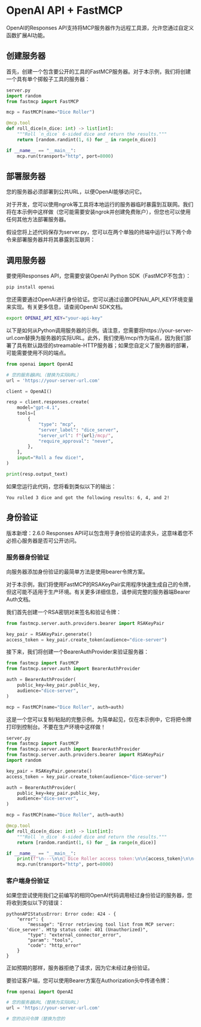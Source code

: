 # OpenAI API + FastMCP

OpenAI的Responses API支持将MCP服务器作为远程工具源，允许您通过自定义函数扩展AI功能。

## 创建服务器
首先，创建一个包含要公开的工具的FastMCP服务器。对于本示例，我们将创建一个具有单个掷骰子工具的服务器：
```python
server.py
import random
from fastmcp import FastMCP

mcp = FastMCP(name="Dice Roller")

@mcp.tool
def roll_dice(n_dice: int) -> list[int]:
    """Roll `n_dice` 6-sided dice and return the results."""
    return [random.randint(1, 6) for _ in range(n_dice)]

if __name__ == "__main__":
    mcp.run(transport="http", port=8000)
```

## 部署服务器
您的服务器必须部署到公共URL，以便OpenAI能够访问它。

对于开发，您可以使用ngrok等工具将本地运行的服务器临时暴露到互联网。我们将在本示例中这样做（您可能需要安装ngrok并创建免费账户），但您也可以使用任何其他方法部署服务器。

假设您将上述代码保存为server.py，您可以在两个单独的终端中运行以下两个命令来部署服务器并将其暴露到互联网：

## 调用服务器
要使用Responses API，您需要安装OpenAI Python SDK（FastMCP不包含）：
```bash
pip install openai
```

您还需要通过OpenAI进行身份验证。您可以通过设置OPENAI_API_KEY环境变量来实现。有关更多信息，请查阅OpenAI SDK文档。
```bash
export OPENAI_API_KEY="your-api-key"
```

以下是如何从Python调用服务器的示例。请注意，您需要将https://your-server-url.com替换为服务器的实际URL。此外，我们使用/mcp/作为端点，因为我们部署了具有默认路径的streamable-HTTP服务器；如果您自定义了服务器的部署，可能需要使用不同的端点。
```python
from openai import OpenAI

# 您的服务器URL（替换为实际URL）
url = 'https://your-server-url.com'

client = OpenAI()

resp = client.responses.create(
    model="gpt-4.1",
    tools=[
        {
            "type": "mcp",
            "server_label": "dice_server",
            "server_url": f"{url}/mcp/",
            "require_approval": "never",
        },
    ],
    input="Roll a few dice!",
)

print(resp.output_text)
```

如果您运行此代码，您将看到类似以下的输出：
```
You rolled 3 dice and got the following results: 6, 4, and 2!
```

## 身份验证
版本新增：2.6.0
Responses API可以包含用于身份验证的请求头，这意味着您不必担心服务器是否可公开访问。

### 服务器身份验证
向服务器添加身份验证的最简单方法是使用bearer令牌方案。

对于本示例，我们将使用FastMCP的RSAKeyPair实用程序快速生成自己的令牌，但这可能不适用于生产环境。有关更多详细信息，请参阅完整的服务器端Bearer Auth文档。

我们首先创建一个RSA密钥对来签名和验证令牌：
```python
from fastmcp.server.auth.providers.bearer import RSAKeyPair

key_pair = RSAKeyPair.generate()
access_token = key_pair.create_token(audience="dice-server")
```

接下来，我们将创建一个BearerAuthProvider来验证服务器：
```python
from fastmcp import FastMCP
from fastmcp.server.auth import BearerAuthProvider

auth = BearerAuthProvider(
    public_key=key_pair.public_key,
    audience="dice-server",
)

mcp = FastMCP(name="Dice Roller", auth=auth)
```

这是一个您可以复制/粘贴的完整示例。为简单起见，仅在本示例中，它将把令牌打印到控制台。不要在生产环境中这样做！
```python
server.py
from fastmcp import FastMCP
from fastmcp.server.auth import BearerAuthProvider
from fastmcp.server.auth.providers.bearer import RSAKeyPair
import random

key_pair = RSAKeyPair.generate()
access_token = key_pair.create_token(audience="dice-server")

auth = BearerAuthProvider(
    public_key=key_pair.public_key,
    audience="dice-server",
)

mcp = FastMCP(name="Dice Roller", auth=auth)

@mcp.tool
def roll_dice(n_dice: int) -> list[int]:
    """Roll `n_dice` 6-sided dice and return the results."""
    return [random.randint(1, 6) for _ in range(n_dice)]

if __name__ == "__main__":
    print(f"\n---\n\n🔑 Dice Roller access token:\n\n{access_token}\n\n---\n")
    mcp.run(transport="http", port=8000)
```

### 客户端身份验证
如果您尝试使用我们之前编写的相同OpenAI代码调用经过身份验证的服务器，您将收到类似以下的错误：
```
pythonAPIStatusError: Error code: 424 - {
    "error": {
        "message": "Error retrieving tool list from MCP server: 'dice_server'. Http status code: 401 (Unauthorized)",
        "type": "external_connector_error",
        "param": "tools",
        "code": "http_error"
    }
}
```

正如预期的那样，服务器拒绝了请求，因为它未经过身份验证。

要验证客户端，您可以使用Bearer方案在Authorization头中传递令牌：
```python
from openai import OpenAI

# 您的服务器URL（替换为实际URL）
url = 'https://your-server-url.com'

# 您的访问令牌（替换为您的